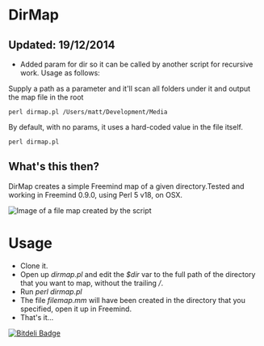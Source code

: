 DirMap
======

## Updated: 19/12/2014
* Added param for dir so it can be called by another script for recursive work. Usage as follows:

Supply a path as a parameter and it'll scan all folders under it and output the map file in the root

```
perl dirmap.pl /Users/matt/Development/Media
```

By default, with no params, it uses a hard-coded value in the file itself.

```
perl dirmap.pl
```


## What's this then?
DirMap creates a simple Freemind map of a given directory.Tested and working in Freemind 0.9.0, using Perl 5 v18, on OSX. 

![Image of a file map created by the script](http://mattfenlon.com/img/Screen%20Shot%202014-12-18%20at%2009.22.10.png)

# Usage

* Clone it.
* Open up *dirmap.pl* and edit the *$dir* var to the full path of the directory that you want to map, without the trailing */*.
* Run *perl dirmap.pl*
* The file *filemap.mm* will have been created in the directory that you specified, open it up in Freemind.
* That's it...

[![Bitdeli Badge](https://d2weczhvl823v0.cloudfront.net/noln/dirmap/trend.png)](https://bitdeli.com/free "Bitdeli Badge")